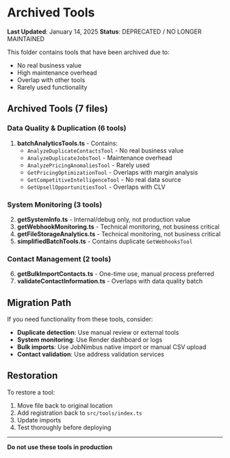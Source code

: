 # Archived Tools

**Last Updated**: January 14, 2025
**Status**: DEPRECATED / NO LONGER MAINTAINED

This folder contains tools that have been archived due to:
- No real business value
- High maintenance overhead
- Overlap with other tools
- Rarely used functionality

## Archived Tools (7 files)

### Data Quality & Duplication (6 tools)
1. **batchAnalyticsTools.ts** - Contains:
   - `AnalyzeDuplicateContactsTool` - No real business value
   - `AnalyzeDuplicateJobsTool` - Maintenance overhead
   - `AnalyzePricingAnomaliesTool` - Rarely used
   - `GetPricingOptimizationTool` - Overlaps with margin analysis
   - `GetCompetitiveIntelligenceTool` - No real data source
   - `GetUpsellOpportunitiesTool` - Overlaps with CLV

### System Monitoring (3 tools)
2. **getSystemInfo.ts** - Internal/debug only, not production value
3. **getWebhookMonitoring.ts** - Technical monitoring, not business critical
4. **getFileStorageAnalytics.ts** - Technical monitoring, not business critical
5. **simplifiedBatchTools.ts** - Contains duplicate `GetWebhooksTool`

### Contact Management (2 tools)
6. **getBulkImportContacts.ts** - One-time use, manual process preferred
7. **validateContactInformation.ts** - Overlaps with data quality batch

## Migration Path

If you need functionality from these tools, consider:
- **Duplicate detection**: Use manual review or external tools
- **System monitoring**: Use Render dashboard or logs
- **Bulk imports**: Use JobNimbus native import or manual CSV upload
- **Contact validation**: Use address validation services

## Restoration

To restore a tool:
1. Move file back to original location
2. Add registration back to `src/tools/index.ts`
3. Update imports
4. Test thoroughly before deploying

---
**Do not use these tools in production**
